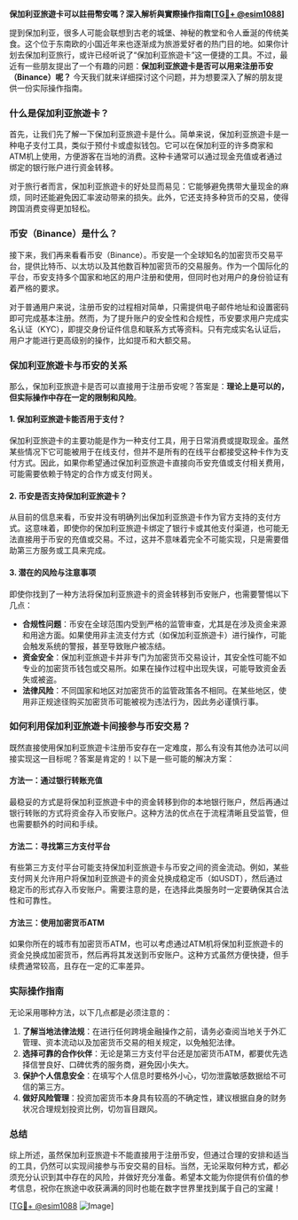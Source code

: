 **保加利亚旅遊卡可以註冊幣安嗎？深入解析與實際操作指南[[TG💪+ @esim1088](https://t.me/s/esim1088)]**

提到保加利亚，很多人可能会联想到古老的城堡、神秘的教堂和令人垂涎的传统美食。这个位于东南欧的小国近年来也逐渐成为旅游爱好者的热门目的地。如果你计划去保加利亚旅行，或许已经听说了“保加利亚旅遊卡”这一便捷的工具。不过，最近有一些朋友提出了一个有趣的问题：**保加利亚旅遊卡是否可以用来注册币安（Binance）呢？** 今天我们就来详细探讨这个问题，并为想要深入了解的朋友提供一份实际操作指南。

### 什么是保加利亚旅遊卡？

首先，让我们先了解一下保加利亚旅遊卡是什么。简单来说，保加利亚旅遊卡是一种电子支付工具，类似于预付卡或虚拟钱包。它可以在保加利亚的许多商家和ATM机上使用，方便游客在当地的消费。这种卡通常可以通过现金充值或者通过绑定的银行账户进行资金转移。

对于旅行者而言，保加利亚旅遊卡的好处显而易见：它能够避免携带大量现金的麻烦，同时还能避免因汇率波动带来的损失。此外，它还支持多种货币的交易，使得跨国消费变得更加轻松。

### 币安（Binance）是什么？

接下来，我们再来看看币安（Binance）。币安是一个全球知名的加密货币交易平台，提供比特币、以太坊以及其他数百种加密货币的交易服务。作为一个国际化的平台，币安支持多个国家和地区的用户注册和使用，但同时也对用户的身份验证有着严格的要求。

对于普通用户来说，注册币安的过程相对简单，只需提供电子邮件地址和设置密码即可完成基本注册。然而，为了提升账户的安全性和合规性，币安要求用户完成实名认证（KYC），即提交身份证件信息和联系方式等资料。只有完成实名认证后，用户才能进行更高级别的操作，比如提币和大额交易。

### 保加利亚旅遊卡与币安的关系

那么，保加利亚旅遊卡是否可以直接用于注册币安呢？答案是：**理论上是可以的，但实际操作中存在一定的限制和风险**。

#### 1. **保加利亚旅遊卡能否用于支付？**
保加利亚旅遊卡的主要功能是作为一种支付工具，用于日常消费或提取现金。虽然某些情况下它可能被用于在线支付，但并不是所有的在线平台都接受这种卡作为支付方式。因此，如果你希望通过保加利亚旅遊卡直接向币安充值或支付相关费用，可能需要依赖于特定的合作方或支付网关。

#### 2. **币安是否支持保加利亚旅遊卡？**
从目前的信息来看，币安并没有明确列出保加利亚旅遊卡作为官方支持的支付方式。这意味着，即使你的保加利亚旅遊卡绑定了银行卡或其他支付渠道，也可能无法直接用于币安的充值或交易。不过，这并不意味着完全不可能实现，只是需要借助第三方服务或工具来完成。

#### 3. **潜在的风险与注意事项**
即使你找到了一种方法将保加利亚旅遊卡的资金转移到币安账户，也需要警惕以下几点：
- **合规性问题**：币安在全球范围内受到严格的监管审查，尤其是在涉及资金来源和用途方面。如果使用非主流支付方式（如保加利亚旅遊卡）进行操作，可能会触发系统的警报，甚至导致账户被冻结。
- **资金安全**：保加利亚旅遊卡并非专门为加密货币交易设计，其安全性可能不如专业的加密货币钱包或交易所。如果在操作过程中出现失误，可能导致资金丢失或被盗。
- **法律风险**：不同国家和地区对加密货币的监管政策各不相同。在某些地区，使用非正规途径购买加密货币可能被视为违法行为，因此务必谨慎行事。

### 如何利用保加利亚旅遊卡间接参与币安交易？

既然直接使用保加利亚旅遊卡注册币安存在一定难度，那么有没有其他办法可以间接实现这一目标呢？答案是肯定的！以下是一些可能的解决方案：

#### 方法一：通过银行转账充值
最稳妥的方式是将保加利亚旅遊卡中的资金转移到你的本地银行账户，然后再通过银行转账的方式将资金存入币安账户。这种方法的优点在于流程清晰且受监管，但也需要额外的时间和手续。

#### 方法二：寻找第三方支付平台
有些第三方支付平台可能支持保加利亚旅遊卡与币安之间的资金流动。例如，某些支付网关允许用户将保加利亚旅遊卡的资金兑换成稳定币（如USDT），然后通过稳定币的形式存入币安账户。需要注意的是，在选择此类服务时一定要确保其合法性和可靠性。

#### 方法三：使用加密货币ATM
如果你所在的城市有加密货币ATM，也可以考虑通过ATM机将保加利亚旅遊卡的资金兑换成加密货币，然后再将其发送到币安账户。这种方式虽然方便快捷，但手续费通常较高，且存在一定的汇率差异。

### 实际操作指南

无论采用哪种方法，以下几点都是必须注意的：

1. **了解当地法律法规**：在进行任何跨境金融操作之前，请务必查阅当地关于外汇管理、资本流动以及加密货币交易的相关规定，以免触犯法律。
2. **选择可靠的合作伙伴**：无论是第三方支付平台还是加密货币ATM，都要优先选择信誉良好、口碑优秀的服务商，避免因小失大。
3. **保护个人信息安全**：在填写个人信息时要格外小心，切勿泄露敏感数据给不可信的第三方。
4. **做好风险管理**：投资加密货币本身具有较高的不确定性，建议根据自身的财务状况合理规划投资比例，切勿盲目跟风。

### 总结

综上所述，虽然保加利亚旅遊卡不能直接用于注册币安，但通过合理的安排和适当的工具，仍然可以实现间接参与币安交易的目标。当然，无论采取何种方式，都必须充分认识到其中存在的风险，并做好充分准备。希望本文能为你提供有价值的参考信息，祝你在旅途中收获满满的同时也能在数字世界里找到属于自己的宝藏！

[[TG💪+ @esim1088](https://t.me/s/esim1088) ![Image](https://i.postimg.cc/4NQfJmqS/Snipaste-2025-05-13-00-14-12.png)]